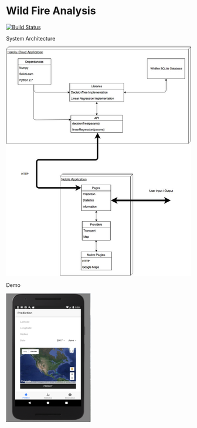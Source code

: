 # Wild Fire Analysis 

[![Build Status](https://travis-ci.org/Combinations/wfa.svg?branch=master)](https://travis-ci.org/Combinations/wfa)

System Architecture

![Alt text](WFA_Application_Architecture.jpg?raw=true "system diagram")

Demo

<img src="PredictionPage.png?raw=true" width="230" height="350">




